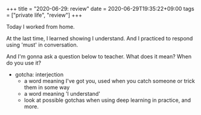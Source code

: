 +++
title =  "2020-06-29: review"
date = 2020-06-29T19:35:22+09:00
tags = ["private life", "review"]
+++

Today I worked from home.

At the last time, I learned showing I understand.
And I practiced to respond using 'must' in conversation.

And I'm gonna ask a question below to teacher.
What does it mean? When do you use it?

* gotcha: interjection
    - a word meaning I've got you, used when you catch someone or trick them in some way
    - a word meaning 'I understand'
    - look at possible gotchas when using deep learning in practice, and more.

